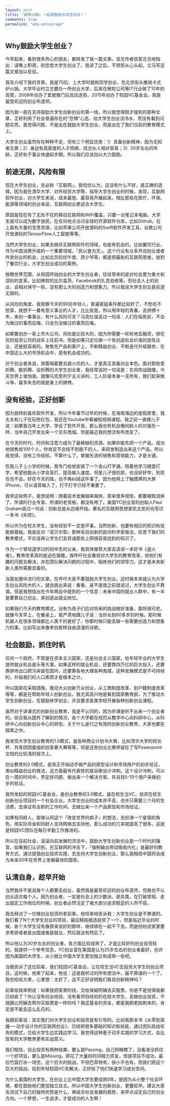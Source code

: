 ```yaml
---
layout: post
title: "请停止BB，一起来鼓励大学生创业！"
comments: true
permalink: "why-encourage"
---
```


## Why鼓励大学生创业？


今早起来，看到很多热心的朋友，都转发了我一篇文章。该文作者信誓旦旦地指出：请嘴上积德，别忽悠大学生创业了。我读了之后，不禁怒从心头起，立马写这篇文章加以反驳。

首先介绍下我的背景。我是70后，上大学时就和同学创业，在北京街头推销卡式炉火锅。大学毕业时立志要办一所创业大学。后来在微软公司等IT行业做了10年的高管，2008年创办了爱就推门玩具店连锁，2015年创办了校园VC基金会。我是最受欢迎的创业布道师。

因为我一直在支持鼓励大学生创新创业的第一线，所以我觉得刚才提到的那种文章，正好利用了社会普遍存在的”恐惧”心态，给大学生创业浇冷水，而没有看到问题实质。我觉得问题，不是出在鼓励大学生创业，而是出在了我们当前的教育模式上。

大学生创业虽然存在种种不足，但有三个明显优势：1）具备创新精神，因为无知者无畏；2）身边有高密度的人才网络，找合伙人相对容易；3）20岁左右的年龄，正好处于事业快速起步期。所以我们应该加以大力鼓励。

## 前途无限，风险有限

现在大学生创业，言必称『互联网』。我恰恰认为，这没有什么不好，是正确的选择。因为我在清华大学、对外经贸大学等，指导大学生创业的时候，发现，互联网软件创业，对大学生来说，成本最低、最容易开展起来。相比那些在医疗、环保、能源等领域的创业来说，互联网创业更适合大学生。

原因是现在有了无处不在的移动互联网和WiFi覆盖，只要一台笔记本电脑，大学生就可以成为数字游民，在任何地点访问全球的开源软件仓库，比如Github。在上面有大量的宝贵资源，比如苹果公司开放源码的Swift软件开发工具、谷歌公司开放源码的TensorFlow人工智能等等。

当然大学生创业，如果去做非互联网软件的领域，也是有机会的。比如餐饮行业，作为中国消费升级的一个重要领域，『民以食为天』。这个行业有众多开店创业或者外卖创业的机会，比如北京的伏牛堂、西少爷等，都是把最新的互联网思维，放到了餐饮行业，大学生创业成功的案例。

放眼世界范围，从校园开始创业的大学生创业者，往往带来的是对社会更为重大和深刻的变革。比如微软的比尔盖茨、Facebook的扎克伯格等。而社会人士的创业，会相对保守一些，没有那么大的创造力和想象力。所以我说大学生创业是前途无限的。

从风险的角度，我观察今天的90后年轻人，普遍家庭条件都比较好了，不愁吃不愁穿，就想干一番有意义事业的人才，比比皆是。所以用年轻的青春，去拼搏十年，来创一番事业，有什么风险可言？马克吐温说过一句话：人们在临死前，不会为做过的事而后悔，只会为没做过的事而后悔。

如果要创办一家上市大公司，风险是比较大的，因为你需要一轮轮地去融资，绑在风险投资公司的战车上往前冲。但是如果只定位做一个有创造社会价值的良性企业，还是挺容易的。聚焦在产品和客户上，不断精益创业、不断迭代升级服务，在中国这么大的市场机会中，是有机会成功的。

对于创业者来说，哭着喊着要去跳火坑的人，才是真正具备创业本色。面对那些爱折腾、能折腾、会折腾的大学生创业者，我经常说的一句话是：东风吹战鼓擂，今天世界上谁怕谁。就像马克思列宁主义讲的，工人阶级本身一无所有，我们起来做斗争，最多失去的就是身上的镣铐。

## 没有经验，正好创新

因为我特别喜欢软件开发，所以今年春节过年的时候，在海南海边的度假房里，我太太和儿子在玩抢红包，我还在Youtube中看编程视频课程。我之前一直跟儿子说：如果我当年上大学，学会了软件开发，那么我也有机会像同龄人的刘强东一样，当年自己开发出来一个京东商城。但是最近我的想法有所改变了。

在今天的时代，时间和注意力成为了最稀缺的资源。如果你能先把一个产品，成功地销售给100个人，你肯定不会找不到能干的人，来研发制造出来这个产品。所以我觉得，没有工作经验，不算什么了。掌握先进的销售和营销能力，才是关键。

在我儿子上小学的时候，我专门给他安装了一个金山打字通，陪着他学习键盘打字，希望他能从小学会盲打，提高输入速度。但是儿子很抗拒，也没好好学，到现在也不会。好在今天的我，也不再纠结这件事了。因为他用上了触摸屏的大屏iPhone，可以语音输入了，打不打字已经不重要了。

我举这些例子，是想说明：随着技术发展越来越快，原来很多规矩，都要被取消掉了。所谓的行业专家、所谓的老资格，都没有用了。美国YC创业营的创始人Paul Graham说过一句话：创新总是从边缘开始。著名的互联网思想家凯文凯利也写过一本书《失控》。

所以作为在校大学生，没有经验不一定是坏事。当然创新，也要有相应的知识和技能做基础。我是反对『诺贝尔郭』那种盲目创新的民间科学家做法。反思下我们的教育模式，不应该再让学生们去背诵那些上网很容易找到的知识了。

作为一个曾经退学过的初中生的父亲，我具体推荐大家去读读一本好书《盗火者》，教育改革真的是迫在眉睫。我呼吁社会重视对大学生的教育改革，给他们有趣的问题去解决，并在团队解决问题的过程中，锻炼他们的领导力。这才是未来新新人类所需要具备的。

当朋友圈中流行的文章，在呼吁大家不要鼓励大学生创业。这时候本来就认为大学生创业风险大的人，就会跳出来说：看看，是不是我之前就说过，大学生创业不靠谱。但是我想指出在今年两会中提到的一个信息：未来中国的就业人群中，有一半是要靠自己创业，来创造出就业岗位。

如果我们今天的教育模式，没有为孩子们应对将来的挑战做好准备，那将很可悲。就像今天早上，在餐桌上，我严肃地跟儿子说：当你长到60多岁的时候，那时候机器人在很多领域都比人类干的更好了，你那时候只能去做一些需要创造力和想象力的事，比如写出来像李白那样自由浪漫的诗歌。

## 社会鼓励，抓住时机

任何一个政府，不管是在资本主义国家，还是社会主义国家，给年轻毕业的大学生提供就业机会是头等大事。如果这样的就业机会，还要靠四万亿的巨大投入，还要靠拼命出口把污染留在国内，还要靠各地大建各种鬼城，这种发展模式是不可持续的。升级我们的人口素质才是根本之计。

所以国家在采取措施，推动大众创新万众创业，从工商制度改革、到户籍制度改革等等，都是在帮助年轻人创新创业。我尤其高兴地是看到国家教育部，为了推动大学生创新创业，在鼓励休学创业，并且要求各类学校开展各种创新创业课程。

虽然对于讲课式的创新创业教育，我是不认同的，因为听课是听不出来一个创业者的。综合我从国外了解到的情况，各个大学都在经历从教学中心向科研中心，从科研中心向创新创业中心的转型。关于什么是行之有效的创新创业教育，大家也都在探索之中。

我发现大学生创业教育的1.0模式，是各种商业计划书大赛，比如清华大学的校长杯、共青团团委组织创青春大赛等等，但是这些创业比赛停留在了写Powerpoint文档的比较浅的层次上。

创业教育的2.0模式，是真正开始动手做产品的原型设计和市场用户的初步验证，类似精益创业的做法，这方面最有代表性的是谷歌设计冲刺。这个设计冲刺，可以在一周的时间中，界定好问题、做出来一个解决方案、并且找5-10个用户来做初步的验证。

我所发起的校园VC基金会，是创业教育的3.0模式，是在校生当VC，投资在校生创新创业项目的一个社会企业。大学生创业的成本并不高，也许只需要三个月的生活费，去保证有全职的工作时间，去做出来一个产品原型和市场验证。

如果有同龄人，能够认同这个『改变世界的疯子』的想法，去扮演一个星探的角色，用实际资金和同龄人支持网络去支持他，那么成功的几率就提高了很多。这就是校园VC团队在每日辛勤工作推进的。

所以在目前社会，滚滚向前发展的洪流中，鼓励大学生创新创业是一个时代的强音。如果我们认识到，在互联网的冲击下，『强制输出带动吸收内化』是最好的教育方式，通过提倡创业投资实践，去支持大学生创新创业，那么我相信中国将会成为未来30年在世界上发展最快的国家。

## 认清自身，趁早开始

当然我并不是说每个人都要去创业，虽然我是最受欢迎的创业布道师，但我也不认创业适合每个人。因为创业者，一定是社会上的少数派、是异类。在打破常规、走出固定工作岗位的时候，创业者必然注定了被大部分追求稳定的人所不容。

我去拜访了一位做创业投资的老前辈。他坦率地告诉我：大学生创业是不靠谱的。我们看了N个大学生创业的项目，最后精挑细选投资了一个，但是临近毕业的时候，各个大学生没有像原来说好的那样，继续绑在一起干下去。而是纷纷说家里要求考研或者是出国或者是就业，然后就没有然后了。

所以他认为30岁左右的创业者，各方面比较成熟了，才是比较好的创业投资标的。我提供一个参考信息，YC创业营在美国是认为25岁左右的创业者最好，也许因为美国的大学生，从小就比中国大学生更加独立和成熟一些吧。

当我告诉了这位前辈，我们校园VC基金会，让在校生当VC去投资大学生的创业项目。这时候，他笑了起来，他说：这是我听过的所有想法中，最不靠谱的一个了。我也哈哈大笑，心里想：太好了，这不正好说明我们极具创新精神吗？

前辈给我举例说：如果我把家里的钱，交给保姆阿姨去买股票，你是不是觉得我都已经疯了？你让没有创业经验、没有看项目经验的在校大学生，去做创业投资，不就跟让阿姨去帮你买股票是一样的吗？我这基金的资金，都是我刷老脸刷来的，肯定是不能去这么乱花的。

我跟前辈说：其实我们对大学生创业和投资是有引导的。比如我那本书《从零到英雄—-动手设计你的互联网创业》，已经把很多基础的知识和技能，通过团队挑战任务的模式，交给大学生边实践边学习。我觉得这种基于动手实践的学习方式，会比现有的大学教育更有实战意义。

我们相信，创业投资有两种结果。要么是Passing，自己狗眼瞎了，没看准没抓住一个好项目。要么是Missing，即花了大量的时间精力资金，但是项目不成功，最后竹篮打水一场空。这个巨大的挑战，不但巴菲特有，徐小平也有。而我们把这个巨大的挑战，给到年轻校园VC去解决，正好给了他们快速学习成长空间。

为什么美国的大学生，在创业上比中国大学生要成熟5年，是因为从小整个社会环境，都在鼓励他们更加独立自主。所以中国大学生创新创业，更要趁早。建议大家去测试下自己的独特优势是什么，再结合社会发展的趋势，来早点设定自己的创业方向。一个梦想，一生追求，才是成功的人生啊！